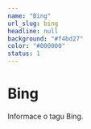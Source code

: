 ```yaml
---
name: "Bing"
url_slug: bing
headline: null
background: "#f4bd27"
color: "#000000"
status: 1
---
```


# Bing

Informace o tagu Bing.
